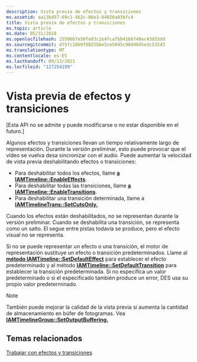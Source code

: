 ```yaml
---
description: Vista previa de efectos y transiciones
ms.assetid: aa13bd57-69c1-462c-86e3-64026a03bfc4
title: Vista previa de efectos y transiciones
ms.topic: article
ms.date: 05/31/2018
ms.openlocfilehash: 25506b7e50fe83c2e4fca7bb4166748ec43d33dd
ms.sourcegitcommit: d75fc10b9f0825bbe5ce5045c90d4045e3c53243
ms.translationtype: MT
ms.contentlocale: es-ES
ms.lasthandoff: 09/13/2021
ms.locfileid: "127254199"
---
```

# <a name="previewing-effects-and-transitions"></a>Vista previa de efectos y transiciones

\[Esta API no se admite y puede modificarse o no estar disponible en el futuro.\]

Algunos efectos y transiciones llevan un tiempo relativamente largo de representación. Durante la versión preliminar, esto puede provocar que el vídeo se vuelva desa sincronizar con el audio. Puede aumentar la velocidad de vista previa deshabilitando efectos o transiciones:

-   Para deshabilitar todos los efectos, llame [**a IAMTimeline::EnableEffects**](iamtimeline-enableeffects.md).
-   Para deshabilitar todas las transiciones, llame [**a IAMTimeline::EnableTransitions**](iamtimeline-enabletransitions.md).
-   Para deshabilitar una transición determinada, llame a [**IAMTimelineTrans::SetCutsOnly.**](iamtimelinetrans-setcutsonly.md)

Cuando los efectos están deshabilitados, no se representan durante la versión preliminar. Cuando se deshabilita una transición, se representa como un salto. El segue entre pistas todavía se produce, pero el efecto visual no se representa.

Si no se puede representar un efecto o una transición, el motor de representación sustituye un efecto o transición predeterminados. Llame al [**método IAMTimeline::SetDefaultEffect**](iamtimeline-setdefaulteffect.md) para establecer el efecto predeterminado y al método [**IAMTimeline::SetDefaultTransition**](iamtimeline-setdefaulttransition.md) para establecer la transición predeterminada. Si no especifica un valor predeterminado o si el especificado también produce un error, DES usa su propio valor predeterminado.

> [!Note]  
> También puede mejorar la calidad de la vista previa si aumenta la cantidad de almacenamiento en búfer de fotogramas. Vea [**IAMTimelineGroup::SetOutputBuffering.**](iamtimelinegroup-setoutputbuffering.md)

 

## <a name="related-topics"></a>Temas relacionados

<dl> <dt>

[Trabajar con efectos y transiciones](working-with-effects-and-transitions.md)
</dt> </dl>

 

 



